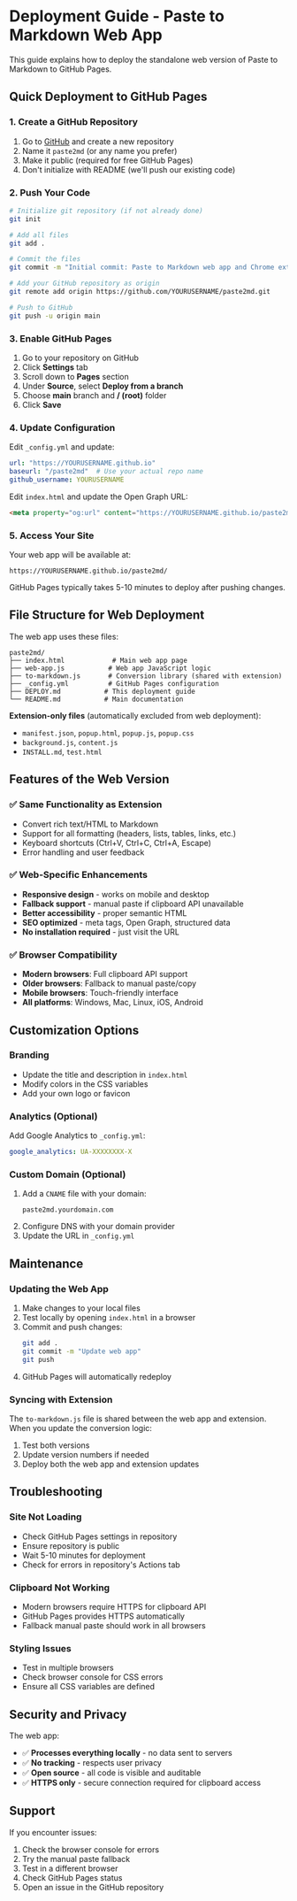 # Deployment Guide - Paste to Markdown Web App

This guide explains how to deploy the standalone web version of Paste to Markdown to GitHub Pages.

## Quick Deployment to GitHub Pages

### 1. **Create a GitHub Repository**

1. Go to [GitHub](https://github.com) and create a new repository
2. Name it `paste2md` (or any name you prefer)
3. Make it public (required for free GitHub Pages)
4. Don't initialize with README (we'll push our existing code)

### 2. **Push Your Code**

```bash
# Initialize git repository (if not already done)
git init

# Add all files
git add .

# Commit the files
git commit -m "Initial commit: Paste to Markdown web app and Chrome extension"

# Add your GitHub repository as origin
git remote add origin https://github.com/YOURUSERNAME/paste2md.git

# Push to GitHub
git push -u origin main
```

### 3. **Enable GitHub Pages**

1. Go to your repository on GitHub
2. Click **Settings** tab
3. Scroll down to **Pages** section
4. Under **Source**, select **Deploy from a branch**
5. Choose **main** branch and **/ (root)** folder
6. Click **Save**

### 4. **Update Configuration**

Edit `_config.yml` and update:
```yaml
url: "https://YOURUSERNAME.github.io"
baseurl: "/paste2md"  # Use your actual repo name
github_username: YOURUSERNAME
```

Edit `index.html` and update the Open Graph URL:
```html
<meta property="og:url" content="https://YOURUSERNAME.github.io/paste2md/">
```

### 5. **Access Your Site**

Your web app will be available at:
```
https://YOURUSERNAME.github.io/paste2md/
```

GitHub Pages typically takes 5-10 minutes to deploy after pushing changes.

## File Structure for Web Deployment

The web app uses these files:
```
paste2md/
├── index.html            # Main web app page
├── web-app.js           # Web app JavaScript logic
├── to-markdown.js       # Conversion library (shared with extension)
├── _config.yml          # GitHub Pages configuration
├── DEPLOY.md           # This deployment guide
└── README.md           # Main documentation
```

**Extension-only files** (automatically excluded from web deployment):
- `manifest.json`, `popup.html`, `popup.js`, `popup.css`
- `background.js`, `content.js`
- `INSTALL.md`, `test.html`

## Features of the Web Version

### ✅ **Same Functionality as Extension**
- Convert rich text/HTML to Markdown
- Support for all formatting (headers, lists, tables, links, etc.)
- Keyboard shortcuts (Ctrl+V, Ctrl+C, Ctrl+A, Escape)
- Error handling and user feedback

### ✅ **Web-Specific Enhancements**
- **Responsive design** - works on mobile and desktop
- **Fallback support** - manual paste if clipboard API unavailable
- **Better accessibility** - proper semantic HTML
- **SEO optimized** - meta tags, Open Graph, structured data
- **No installation required** - just visit the URL

### ✅ **Browser Compatibility**
- **Modern browsers**: Full clipboard API support
- **Older browsers**: Fallback to manual paste/copy
- **Mobile browsers**: Touch-friendly interface
- **All platforms**: Windows, Mac, Linux, iOS, Android

## Customization Options

### **Branding**
- Update the title and description in `index.html`
- Modify colors in the CSS variables
- Add your own logo or favicon

### **Analytics** (Optional)
Add Google Analytics to `_config.yml`:
```yaml
google_analytics: UA-XXXXXXXX-X
```

### **Custom Domain** (Optional)
1. Add a `CNAME` file with your domain:
   ```
   paste2md.yourdomain.com
   ```
2. Configure DNS with your domain provider
3. Update the URL in `_config.yml`

## Maintenance

### **Updating the Web App**
1. Make changes to your local files
2. Test locally by opening `index.html` in a browser
3. Commit and push changes:
   ```bash
   git add .
   git commit -m "Update web app"
   git push
   ```
4. GitHub Pages will automatically redeploy

### **Syncing with Extension**
The `to-markdown.js` file is shared between the web app and extension. When you update the conversion logic:
1. Test both versions
2. Update version numbers if needed
3. Deploy both the web app and extension updates

## Troubleshooting

### **Site Not Loading**
- Check GitHub Pages settings in repository
- Ensure repository is public
- Wait 5-10 minutes for deployment
- Check for errors in repository's Actions tab

### **Clipboard Not Working**
- Modern browsers require HTTPS for clipboard API
- GitHub Pages provides HTTPS automatically
- Fallback manual paste should work in all browsers

### **Styling Issues**
- Test in multiple browsers
- Check browser console for CSS errors
- Ensure all CSS variables are defined

## Security and Privacy

The web app:
- ✅ **Processes everything locally** - no data sent to servers
- ✅ **No tracking** - respects user privacy
- ✅ **Open source** - all code is visible and auditable
- ✅ **HTTPS only** - secure connection required for clipboard access

## Support

If you encounter issues:
1. Check the browser console for errors
2. Try the manual paste fallback
3. Test in a different browser
4. Check GitHub Pages status
5. Open an issue in the GitHub repository
